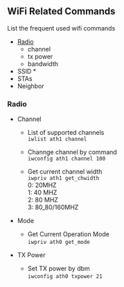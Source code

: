 ## WiFi Related Commands

List the frequent used wifi commands

* [Radio](#radio)
    * channel 
    * tx power
    * bandwidth
* SSID
    * 
* STAs
* Neighbor 


### Radio

* Channel
    -  List of supported channels   
    ``` iwlist ath1 channel ```  
    
    -  Channge channel by command   
    ``` iwconfig ath1 channel 100 ```  

    - Get current channel width  
    ```iwpriv ath1 get_chwidth    ```   
       0: 20MHZ   
       1: 40 MHZ    
       2: 80 MHZ    
       3: 80_80/160MHZ    
        
* Mode
    - Get Current Operation Mode  
    ``` iwpriv ath0 get_mode  ```

* TX Power
    - Set TX power by dbm  
    ``` iwconfig ath0 txpower 21 ```

    

